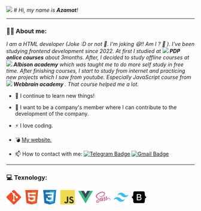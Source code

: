 <img src='https://grupneoci.com/images/articles/informatica.jpg'>  
# <i>Hi, my name is <b>Azamat</b>!</i>       
               
---        
   
### :man_technologist: About me:             
     
<i>I am a HTML developer (Joke :D or not 🤔. I'm joking 😄!! Am I ? 👀 ). I've been studying frontend development since 2022. At first I studied at <img src="https://sun6-20.userapi.com/s/v1/ig1/uOg09NPqFufjC9tmSr__jFaOzGSRDBHBenKttdPqEYkJk3s4KSTHf-RqwnvkovAqGeSWUM57.jpg?size=598x598&quality=96&crop=21,21,598,598&ava=1" width="15px"><b> PDP onlice courses</b> about 3months. After, I decided to study offline courses at  <img src="https://yt3.googleusercontent.com/Xco62rK8f2a1GaXJw1h7D_Ub7zIECmgYz4LtMf5EIAGWkf4hNhc4enbZ9imBr9R4ffXJVSBvnw=s900-c-k-c0x00ffffff-no-rj" width="15px"><b> Albison academy</b> which was taught me to do more self study in free time.
After finishing courses, I start to study from internet and practicing new projects which I saw from youtube. Especially JavaScript course from <img src="https://yt3.googleusercontent.com/0MxhUKXGNo28gyw5Yl5GS4CBKEOlgV-E_yoTRfBHkDaZEcf2f-SM7uEB83dIeSzl-oy9tTO6DQ=s900-c-k-c0x00ffffff-no-rj" width="15px"><b> Webbrain academy </b>. That course helped me a lot. </i>  
 
- :telescope: I continue to learn new things! 

- :seedling: I want to be a company's member where I can contribute to the development of the company. 

- :zap: I love coding.

- :bomb: <a href='https://portfolio-frontend-azamat.netlify.app'>My website.</a> 

- :mailbox: How to contact with me: [![Telegram Badge](https://img.shields.io/badge/-Telegram-blue?style=flat&logo=Telegram&logoColor=white)](https://t.me/nexto_0) [![Gmail Badge](https://img.shields.io/badge/-Gmail-red?style=flat&logo=Gmail&logoColor=white)](mailto:creativeaah@gmail.com)

---

### 💻 Texnology:
 
<div> 
  <img src="https://github.com/devicons/devicon/blob/master/icons/git/git-original.svg" title="git" alt="git" width="40" height="40"/>&nbsp
  <img src="https://github.com/devicons/devicon/blob/master/icons/html5/html5-original.svg" title="html5" alt="html5" width="40" height="40"/>&nbsp
  <img src="https://github.com/devicons/devicon/blob/master/icons/css3/css3-original.svg" title="css" alt="css" width="40" height="40"/>&nbsp
  <img src="https://github.com/devicons/devicon/blob/master/icons/javascript/javascript-original.svg" title="javascript" alt="javascript" width="40" height="40"/>&nbsp
  <img src="https://github.com/devicons/devicon/blob/master/icons/vuejs/vuejs-original.svg" title="vuejs" alt="vuejs" width="40" height="40"/>&nbsp
  <img src="https://github.com/devicons/devicon/blob/master/icons/sass/sass-original.svg" title="sass" alt="sass" width="40" height="40"/>&nbsp
  <img src="https://github.com/devicons/devicon/blob/master/icons/tailwindcss/tailwindcss-plain.svg" title="tailwindcss" alt="tailwindcss" width="40" height="40"/>&nbsp
  <img src="https://github.com/devicons/devicon/blob/master/icons/bootstrap/bootstrap-plain.svg" title="bootstrap" alt="bootstrap" width="40" height="40"/>&nbsp
</div>

